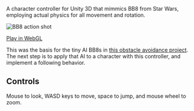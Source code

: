 A character controller for Unity 3D that mimmics BB8 from Star Wars, employing actual physics for all movement and rotation.

![BB8 action shot](https://olenik.io/assets/images/bb8-teaser.jpg)

[Play in WebGL](https://olenik.io/demos/bb8)

This was the basis for the tiny AI BB8s in [this obstacle avoidance project](https://github.com/mattolenik/AISteeringDemo). The next step is to apply that AI to a character with this controller, and implement a following behavior.

## Controls

Mouse to look, WASD keys to move, space to jump, and mouse wheel to zoom.
